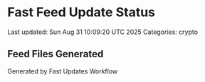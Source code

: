 # Fast Feed Update Status
Last updated: Sun Aug 31 10:09:20 UTC 2025
Categories: crypto

## Feed Files Generated

Generated by Fast Updates Workflow

